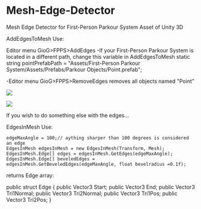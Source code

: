 # Mesh-Edge-Detector
Mesh Edge Detector for First-Person Parkour System Asset of Unity 3D

AddEdgesToMesh Use:

Editor menu GioG>FPPS>AddEdges
-If your First-Person Parkour System is located in a different path, change this variable in AddEdgesToMesh
static string pointPrefabPath = "Assets/First-Person Parkour System/Assets/Prefabs/Parkour Objects/Point.prefab";

-Editor menu GioG>FPPS>RemoveEdges removes all objects named "Point"    	

![](https://github.com/betsukelig/Mesh-Edge-Detector/edgeDetectDemo1.gif)

![](https://github.com/betsukelig/Mesh-Edge-Detector/edgeDetectDemo2.gif)

If you wish to do something else with the edges...

EdgesInMesh Use:

	edgeMaxAngle = 100;// aything sharper than 100 degrees is considered an edge
	EdgesInMesh edgesInMesh = new EdgesInMesh(Transform, Mesh);
	EdgesInMesh.Edge[] edges = edgesInMesh.GetEdges(edgeMaxAngle);
	EdgesInMesh.Edge[] beveledEdges = edgesInMesh.GetBeveledEdges(edgeMaxAngle, float bevelradius =0.1f);
        
returns Edge array:

 public struct Edge
    {
        public Vector3 Start;
        public Vector3 End;
        public Vector3 Tri1Normal;
        public Vector3 Tri2Normal;
        public Vector3 Tri1Pos;
        public Vector3 Tri2Pos;
    }
